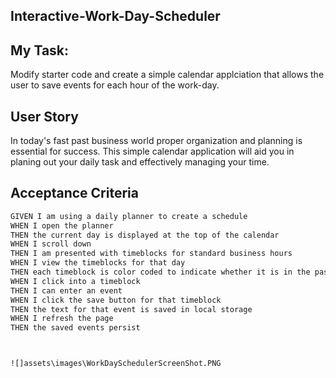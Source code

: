 ## Interactive-Work-Day-Scheduler
## My Task:
Modify starter code and create a simple calendar applciation that allows the user to save events for each hour of the work-day.

## User Story
In today's fast past business world proper organization and planning is essential for success. This simple calendar application will aid you in planing out your daily task and effectively managing your time.


## Acceptance Criteria

```md
GIVEN I am using a daily planner to create a schedule
WHEN I open the planner
THEN the current day is displayed at the top of the calendar
WHEN I scroll down
THEN I am presented with timeblocks for standard business hours
WHEN I view the timeblocks for that day
THEN each timeblock is color coded to indicate whether it is in the past, present, or future
WHEN I click into a timeblock
THEN I can enter an event
WHEN I click the save button for that timeblock
THEN the text for that event is saved in local storage
WHEN I refresh the page
THEN the saved events persist



![]assets\images\WorkDaySchedulerScreenShot.PNG